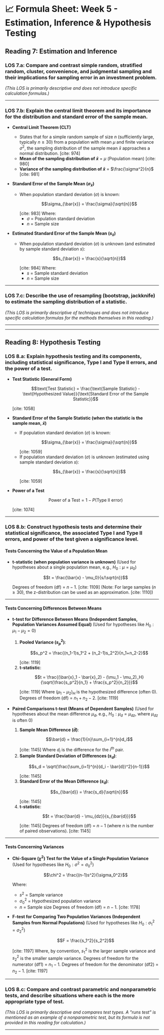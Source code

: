 # 📈 Formula Sheet: Week 5 - Estimation, Inference & Hypothesis Testing

## Reading 7: Estimation and Inference

### LOS 7.a: Compare and contrast simple random, stratified random, cluster, convenience, and judgmental sampling and their implications for sampling error in an investment problem.

*(This LOS is primarily descriptive and does not introduce specific calculation formulas.)*

---

### LOS 7.b: Explain the central limit theorem and its importance for the distribution and standard error of the sample mean.

* **Central Limit Theorem (CLT)**
    * States that for a simple random sample of size $n$ (sufficiently large, typically $n \ge 30$) from a population with mean $\mu$ and finite variance $\sigma^2$, the sampling distribution of the sample mean $\bar{x}$ approaches a normal distribution. [cite: 974]
    * **Mean of the sampling distribution of $\bar{x}$** = $\mu$ (Population mean) [cite: 980]
    * **Variance of the sampling distribution of $\bar{x}$** = $\frac{\sigma^2}{n}$ [cite: 981]

* **Standard Error of the Sample Mean ($\sigma_{\bar{x}}$)**
    * When population standard deviation ($\sigma$) is known:
        ```math
        \sigma_{\bar{x}} = \frac{\sigma}{\sqrt{n}}
        ```
        [cite: 983]
        Where:
        * $\sigma$ = Population standard deviation
        * $n$ = Sample size

* **Estimated Standard Error of the Sample Mean ($s_{\bar{x}}$)**
    * When population standard deviation ($\sigma$) is unknown (and estimated by sample standard deviation $s$):
        ```math
        s_{\bar{x}} = \frac{s}{\sqrt{n}}
        ```
        [cite: 984]
        Where:
        * $s$ = Sample standard deviation
        * $n$ = Sample size

---

### LOS 7.c: Describe the use of resampling (bootstrap, jackknife) to estimate the sampling distribution of a statistic.

*(This LOS is primarily descriptive of techniques and does not introduce specific calculation formulas for the methods themselves in this reading.)*

---
---

## Reading 8: Hypothesis Testing

### LOS 8.a: Explain hypothesis testing and its components, including statistical significance, Type I and Type II errors, and the power of a test.

* **Test Statistic (General Form)**
    ```math
    \text{Test Statistic} = \frac{\text{Sample Statistic} - \text{Hypothesized Value}}{\text{Standard Error of the Sample Statistic}}
    ```
    [cite: 1058]

* **Standard Error of the Sample Statistic (when the statistic is the sample mean, $\bar{x}$)**
    * If population standard deviation ($\sigma$) is known:
        ```math
        \sigma_{\bar{x}} = \frac{\sigma}{\sqrt{n}}
        ```
        [cite: 1059]
    * If population standard deviation ($\sigma$) is unknown (estimated using sample standard deviation $s$):
        ```math
        s_{\bar{x}} = \frac{s}{\sqrt{n}}
        ```
        [cite: 1059]

* **Power of a Test**
    ```math
    \text{Power of a Test} = 1 - P(\text{Type II error})
    ```
    [cite: 1074]

---

### LOS 8.b: Construct hypothesis tests and determine their statistical significance, the associated Type I and Type II errors, and power of the test given a significance level.

#### Tests Concerning the Value of a Population Mean

* **t-statistic (when population variance is unknown)**
    (Used for hypotheses about a single population mean, e.g., $H_0: \mu = \mu_0$)
    ```math
    t = \frac{\bar{x} - \mu_0}{s/\sqrt{n}}
    ```
    Degrees of freedom (df) = $n-1$. [cite: 1109]
    (Note: For large samples ($n \ge 30$), the z-distribution can be used as an approximation. [cite: 1110])

---

#### Tests Concerning Differences Between Means

* **t-test for Difference Between Means (Independent Samples, Population Variances Assumed Equal)**
    (Used for hypotheses like $H_0: \mu_1 - \mu_2 = 0$)
    1.  **Pooled Variance ($s_p^2$)**:
        ```math
        s_p^2 = \frac{(n_1-1)s_1^2 + (n_2-1)s_2^2}{n_1+n_2-2}
        ```
        [cite: 1119]
    2.  **t-statistic**:
        ```math
        t = \frac{(\bar{x}_1 - \bar{x}_2) - (\mu_1 - \mu_2)_H}{\sqrt{\frac{s_p^2}{n_1} + \frac{s_p^2}{n_2}}}
        ```
        [cite: 1119]
        Where $(\mu_1 - \mu_2)_H$ is the hypothesized difference (often 0).
        Degrees of freedom (df) = $n_1 + n_2 - 2$. [cite: 1119]

* **Paired Comparisons t-test (Means of Dependent Samples)**
    (Used for hypotheses about the mean difference $\mu_d$, e.g., $H_0: \mu_d = \mu_{dz}$, where $\mu_{dz}$ is often 0)
    1.  **Sample Mean Difference ($\bar{d}$)**:
        ```math
        \bar{d} = \frac{1}{n}\sum_{i=1}^{n}d_i
        ```
        [cite: 1145]
        Where $d_i$ is the difference for the $i^{th}$ pair.
    2.  **Sample Standard Deviation of Differences ($s_d$)**:
        ```math
        s_d = \sqrt{\frac{\sum_{i=1}^{n}(d_i - \bar{d})^2}{n-1}}
        ```
        [cite: 1145]
    3.  **Standard Error of the Mean Difference ($s_{\bar{d}}$)**:
        ```math
        s_{\bar{d}} = \frac{s_d}{\sqrt{n}}
        ```
        [cite: 1145]
    4.  **t-statistic**:
        ```math
        t = \frac{\bar{d} - \mu_{dz}}{s_{\bar{d}}}
        ```
        [cite: 1145]
        Degrees of freedom (df) = $n-1$ (where $n$ is the number of paired observations). [cite: 1145]

---

#### Tests Concerning Variances

* **Chi-Square ($\chi^2$) Test for the Value of a Single Population Variance**
    (Used for hypotheses like $H_0: \sigma^2 = \sigma_0^2$)
    ```math
    \chi^2 = \frac{(n-1)s^2}{\sigma_0^2}
    ```
    Where:
    * $s^2$ = Sample variance
    * $\sigma_0^2$ = Hypothesized population variance
    * $n$ = Sample size
    Degrees of freedom (df) = $n-1$. [cite: 1178]

* **F-test for Comparing Two Population Variances (Independent Samples from Normal Populations)**
    (Used for hypotheses like $H_0: \sigma_1^2 = \sigma_2^2$)
    ```math
    F = \frac{s_1^2}{s_2^2}
    ```
    [cite: 1197]
    Where, by convention, $s_1^2$ is the larger sample variance and $s_2^2$ is the smaller sample variance.
    Degrees of freedom for the numerator (df1) = $n_1 - 1$.
    Degrees of freedom for the denominator (df2) = $n_2 - 1$. [cite: 1197]

---

### LOS 8.c: Compare and contrast parametric and nonparametric tests, and describe situations where each is the more appropriate type of test.

*(This LOS is primarily descriptive and compares test types. A "runs test" is mentioned as an example of a nonparametric test, but its formula is not provided in this reading for calculation.)*

---